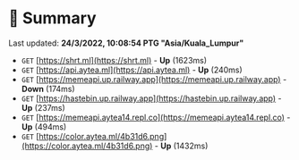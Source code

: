 # 📖 Summary
Last updated: **24/3/2022, 10:08:54 PTG "Asia/Kuala_Lumpur"**

- `GET` [https://shrt.ml](https://shrt.ml) - **Up** (1623ms)
- `GET` [https://api.aytea.ml](https://api.aytea.ml) - **Up** (240ms)
- `GET` [https://memeapi.up.railway.app](https://memeapi.up.railway.app) - **Down** (174ms)
- `GET` [https://hastebin.up.railway.app](https://hastebin.up.railway.app) - **Up** (237ms)
- `GET` [https://memeapi.aytea14.repl.co](https://memeapi.aytea14.repl.co) - **Up** (494ms)
- `GET` [https://color.aytea.ml/4b31d6.png](https://color.aytea.ml/4b31d6.png) - **Up** (1432ms)
